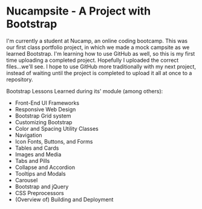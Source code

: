 # Nucampsite - A Project with Bootstrap

I'm currently a student at Nucamp, an online coding bootcamp. This was our first class portfolio project, in which we made a mock campsite as we learned Bootstrap. I'm learning how to use GitHub as well, so this is my first time uploading a completed project. Hopefully I uploaded the correct files...we'll see. I hope to use GitHub more traditionally with my next project, instead of waiting until the project is completed to upload it all at once to a repository.

Bootstrap Lessons Learned during its' module (among others): 

* Front-End UI Frameworks
* Responsive Web Design
* Bootstrap Grid system
* Customizing Bootstrap
* Color and Spacing Utility Classes
* Navigation
* Icon Fonts, Buttons, and Forms
* Tables and Cards
* Images and Media
* Tabs and Pills
* Collapse and Accordion
* Tooltips and Modals
* Carousel
* Bootstrap and jQuery
* CSS Preprocessors
* (Overview of) Building and Deployment
